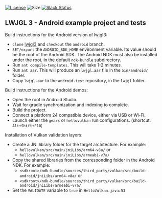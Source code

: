 [![License](https://img.shields.io/badge/license-BSD-blue.svg)](https://github.com/LWJGL/android-test/blob/master/LICENSE.md)
![Size](https://reposs.herokuapp.com/?path=lwjgl/android-test)
[![Slack Status](https://slack.lwjgl.org/badge.svg)](https://slack.lwjgl.org/)

## LWJGL 3 - Android example project and tests

Build instructions for the Android version of lwjgl3:

- `clone` [lwjgl3](https://github.com/LWJGL/lwjgl3) and `checkout` the `android` branch.
- `SET/export` the `ANDROID_SDK_HOME` environment variable. Its value should be the root of the Android SDK. The Android NDK must also be installed under the root, in the default `ndk-bundle` subdirectory.
- Run `ant compile-templates`. This will take 1-2 minutes.
- Run `ant aar`. This will produce an `lwjgl.aar` file in the `bin/android/` folder.
- Copy `lwjgl.aar` to the `android-test` repository, in the `lwjgl` folder.

Build instructions for the Android demos:

- Open the root in Android Studio.
- Wait for gradle synchronization and indexing to complete.
- Build the project.
- Connect a platform 24 compatible device, either via USB or Wi-Fi.
- Launch either the `gears` or `hellovulkan` run configurations. (shortcut: `Alt+Shift+F10`)

Installation of Vulkan validation layers:

- Create a JNI library folder for the target architecture. For example:
    * `hellovulkan/src/main/jniLibs/arm64-v8a/` or
    * `hellovulkan/src/main/jniLibs/armeabi-v7a/`
- Copy the shared libraries from the corresponding folder in the Android NDK. For example:
    * `<sdkroot>/ndk-bundle/sources/third_party/vulkan/src/build-android/jniLibs/arm64-v8a/` or
    * `<sdkroot>/ndk-bundle/sources/third_party/vulkan/src/build-android/jniLibs/armeabi-v7a/`
- Set the `VALIDATE` variable to `true` in `HelloVulkan.java:53`